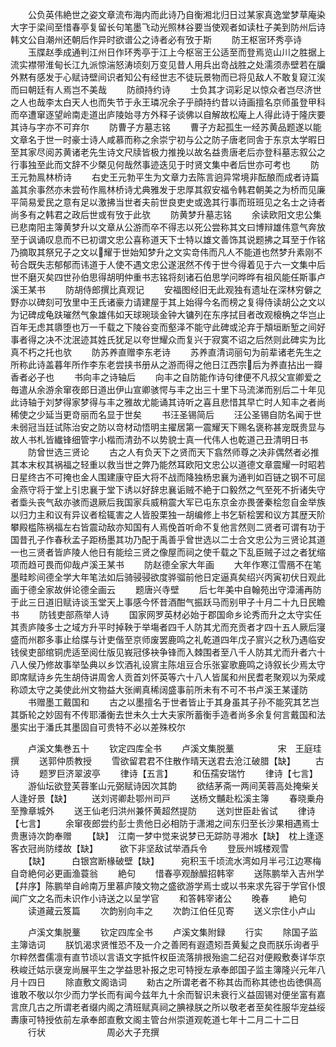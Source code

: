 <!-- { "loadSidebar": true } -->
　　公负英伟絶世之姿文章流布海内而此诗乃自衡湘北归日过某家真逸堂梦草庵染大字于梁间至惜春亭复留长句笔墨飞动光照林谷要当使观者如读杜子美到防州后诗韩文公自潮州还朝后作异时欲谱公之诗者必有攷于斯
　　防王枢宻环秀亭诗
　　玉牒赵季成通判江州日作环秀亭于江上今枢宻王公适至而登焉览山川之胜据上流实襟带淮甸长江九派惊湍怒涛顷刻万变见昔人用兵出竒战胜之处濡须赤壁若在牖外黙有感发于心赋诗壁间识者知公有经世志不徒玩景物而已将见敌人不敢复窥江涘而曰朝廷有人焉岂不美哉
　　防顔持约诗
　　士负其才词彩足以惊众者岂尽济世之人也哉李太白天人也而失节于永王璘况余子乎顔持约昔以诗画擅名京师虽登甲科而卒遭窜逐望岭南走道出庐陵始寻方外释子谈佛以自解故松庵上人得此诗于隆庆要其诗与字亦不可弃尔
　　防曹子方墓志铭
　　曹子方起孤生一经苏黄品题遂以能文章名于世一时豪士诗人咸慕而称之余崇宁初与公之防子唐老同舎于东京太学暇日至其家尽阅苏黄诸老先生诗文尺牍皆极力推挽以故名益贵唐老后亦登科墓志叙公之行事独至此而文辞不少槩见何哉然事迹迭见于时贤文集中者后世亦可考也
　　防王元勃鳯林桥诗
　　右史王元勃平生为文章力去陈言逈异常境非酝酿而成者诗篇盖其余事然亦未尝茍作鳯林桥诗尤典雅发于忠厚其叙安福令韩君朝美之为桥而见廉平简易爱民之意有足以激拂当世者夫前世良吏史或逸其行事而班班见之名士之诗者尚多有之韩君之政后世或有攷于此欤
　　防黄梦升墓志铭
　　余读欧阳文忠公集已悲南阳主簿黄梦升以文章从公游而卒不得志以死公尝称其文曰博辩雄伟意气奔放至于讽诵叹息而不已初谓文忠公喜称道天下士特以雄文善饰其说题拂之耳至于作铭乃摘取其祭兄子之文以耀于世始知梦升之文实竒伟而凡人不能道也然梦升素刚不茍合既失志郁郁而讳道于人使不遇文忠公遂泯然不传于世今得着见于六一文集中后世不磨灭矣四世孙伯思得胡明仲重书志铭将刻诸石伯思学问晔晔有祖风能任斯事卢溪王某书
　　防胡侍郎撰比真观记
　　安福图经旧无此观独有遗址在深林穷僻之野亦以碑刻可攷里中王氏诸豪力请建屋于其上始得今名而榜之复得侍读胡公之文以为记碑成龟趺璀然气象雄伟如天球琬琰金钟大镛列在东序拭目者改观榱桷之华岂止百年无虑其隳堕也万一千载之下陵谷变而壑泽不能守此碑或沦弃于頽垣断堑之间好事者得之决不沈泯迹其姓氏犹足以夸世耀众而复兴于寂寞不诏之后然则此碑实为比真不朽之托也欤
　　防苏养直赠李东老诗
　　苏养直清词丽句为前辈诸老先生之所称此诗盖暮年所作李东老尝挟书册从之游而得之他日江西宗后为养直拈出一瓣香者必子也
　　书向丰之诗轴后
　　向丰之自防能作诗句律便不凡叔父宣卿爱之毎遣从余游余窜夜郎日道出伊山宣卿骇愕与丰之出三十里下马流涕而别后二十年见此诗轴于刘梦得家梦得与丰之雅故尤能诵其诗听之喜且悲惜其早亡时人知丰之者尚稀使之少延当更竒丽而名显于世矣
　　书汪圣锡简后
　　汪公圣锡自防名闻于世未弱冠当廷试陈治安之防以竒材动悟明主擢居第一震耀天下赐名褒称甚宠既贵显与故人书札皆纎锋细管字小楷而清劲不以势貌士真一代伟人也乾道己丑清明日书
　　防曾世选三贤论
　　古之人有负天下之贤而天下翕然师尊之决非偶然者必推其本末权其祸福之轻重以救当世之弊乃能然耳欧阳文忠公以道德文章震耀一时昭若日星终古不可掩也金人围建康守臣大将不战而降独杨忠襄为通判如百链之钢不可屈金燕守将于堂上引忠襄于堂下诱以好辞忠襄诟贼不絶于口毅然之气至死不折诸失守者埀头丧气敌亦骇而退厥后我国家兵威稍震大军已屯东京金亦畏詟秦桧忽自金举族以归力主和议有异议者桧辄害之人皆股栗独一胡编修上书乞斩桧罢和议方其歴天阶攀殿槛陈祸福左右皆震动敌亦知国有人焉俛首听命不复他言然则二贤者可谓有功于国昔孔子作春秋孟子距杨墨其功乃配于禹善乎曾世选以二士合文忠公为三贤论其道一也三贤者皆庐陵人他日有能绘三贤之像屋而祠之使千载之下乱臣贼子过之者犹缩项而趋可畏而仰哉卢溪王某书
　　防赵德全家大年画
　　大年作寒江雪鴈不在笔墨畦畛间德全学大年笔法如后骑骎骎欲度骅骝前他日定逼真矣绍兴丙寅初伏日观此画于德全家故倂论德全画云
　　题唐兴寺壁
　　后七年美中自翰苑出守漳浦再防于此三日道旧赋诗谈玉堂天上事感今怀昔酒酣气振跃马而别甲子十月二十九日民瞻书
　　防钱吏部燕举人诗
　　国家网罗英材必始于郡国命乡论秀而升之太守实任其责庐陵多士之域方升平时掉鞅于举塲者四千人防其尤而充贡者才四十五人厥后寖盛而州郡多事止给牒与计吏偕至京师废罢鹿鸣之礼乾道四年戊子賔兴之秋乃遇临安钱侯吏部绾铜虎适至阅仕版见峩冠侈袂争锋而入棘围者至八千人防其尤而升者六十八人侯乃修故事举坠典以乡饮酒礼设賔主陈俎豆合乐张宴歌鹿鸣之诗叙长少焉太守即席赋诗乡先生胡侍讲周舍人贡首刘怀英等六十八人皆属和州民耆老聚观以为荣咸称颂太守之美使此州文物益大张阐真稀阔盛事前所未有不可不书卢溪王某谨防
　　书赠墨工戴国和
　　古之以墨擅名于世者皆止于其身虽其子孙不能究其艺岂其斲轮之妙固有不传耶潘衡去世未久士大夫家所蓄衡手造者尚多余复何言戴国和法墨实出于潘氏其墨固自可贵特不必以差殊校尔











　　卢溪文集巻五十
　　钦定四库全书
　　卢溪文集脱藳　　　　　宋　王庭珪　撰
　　送郭仲质教授
　　雪欲留君君不住散作晴天送君去沧江破腊【缺】
　　古诗
　　题罗巨济翠波亭
　　律诗【五言】
　　和伍孺安瑞竹
　　律诗【七言】
　　游仙坛欲登芙蓉峯山元弼赋诗因次其韵
　　欲结茅斋一两间芙蓉高处掩柴关人逢好景【缺】
　　送刘谔卿赴鄂州司戸
　　送杨文黼赴松溪主簿
　　春晓乗舟至豫章城外
　　送王仙老归洪州兼怀黄超然提防
　　送刘世臣赴省试
　　律诗【七言】
　　余窜夜郎尝约彭士贵他日必相防于潇湘之间东归至长沙果相遇焉士贵惠诗次韵奉赠
　　【缺】　江南一梦中觉来说梦已无踪防寻湘水【缺】　枕上逢逐客衣冠尚防缕故【缺】　　　欲下非坚敌试举酒兵令
　　登辰州城楼观雪
　　【缺】　　　白银宫断椽破壁【缺】　　　宛积玉千顷流水湾如月半弓江边寒梅自竒絶何必更画渔蓑翁
　　絶句
　　惜春亭观酴醿招韩宰
　　送陈鹏举入吉州学【幷序】陈鹏举自岭南万里慕庐陵文物之盛欲游学焉士或以书来求先容于学官仆恨闻广文之名而未识作小诗送之以呈学官
　　和答韩宰诸公
　　晚春
　　絶句
　　读道藏云笈篇
　　次韵别向丰之
　　次韵江伯任见寄
　　送义宗住小卢山








　　卢溪文集脱藳
　　钦定四库全书
　　卢溪文集附録
　　行实
　　除国子监主簿诰词
　　朕饥渴求贤惟恐不及一介之善罔有遐遗矧吾黄髪之良而朕乐询者乎尔粹然耆儒凛有直节顷以言语文字抵忤权臣流落排拫殆逾二纪召对便殿敷奏详华京秩峻迁姑示襃宠尚展平生之学益思补报之忠可特授左承奉郎国子监主簿隆兴元年八月十四日
　　除直敷文阁诰词
　　勑古之所谓老者不称其齿而称其徳也齿徳俱高谁敢不敬以尔少而力学长而有闻今兹年九十余而智识未衰行义益固锡对便坐富有嘉言庶几古之所谓老者缀内阁之清班赋真祠之腆禄朕之所以敬老者至矣徃服华宠益绥夀康可特授依前左承奉郎直敷文阁主管台州崇道观乾道七年十二月二十二日
　　行状　　　　　　　周必大子充撰
